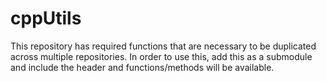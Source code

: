 # cppUtils

This repository has required functions that are necessary to be duplicated across multiple repositories. In order to use this, add this as a submodule and include the header and functions/methods will be available.
